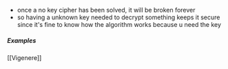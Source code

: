 - once a no key cipher has been solved, it will be broken forever
- so having a unknown key needed to decrypt something keeps it secure since it's fine to know how the algorithm works because u need the key

##### Examples
[[Vigenere]]